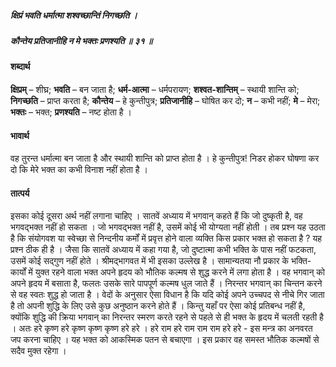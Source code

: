 ##### क्षिप्रं भवति धर्मात्मा शश्वच्छान्तिं निगच्छति ।
##### कौन्तेय प्रतिजानीहि न मे भक्तः प्रणश्यति ॥ ३१ ॥

#### शब्दार्थ

**क्षिप्रम्** – शीघ्र; **भवति** – बन जाता है; **धर्म-आत्मा** – धर्मपरायण; **शश्वत-शान्तिम्** – स्थायी शान्ति को; **निगच्छति** – प्राप्त करता है; **कौन्तेय** – हे कुन्तीपुत्र; **प्रतिजानीहि** – घोषित कर दो; **न** – कभी नहीं; **मे** – मेरा; **भक्तः** – भक्त; **प्रणश्यति** – नष्ट होता है ।

#### भावार्थ

वह तुरन्त धर्मात्मा बन जाता है और स्थायी शान्ति को प्राप्त होता है । हे कुन्तीपुत्र! निडर होकर घोषणा कर दो कि मेरे भक्त का कभी विनाश नहीं होता है ।

#### तात्पर्य

इसका कोई दूसरा अर्थ नहीं लगाना चाहिए । सातवें अध्याय में भगवान् कहते हैं कि जो दुष्कृती है, वह भगवद्भक्त नहीं हो सकता । जो भगवद्भक्त नहीं है, उसमें कोई भी योग्यता नहीं होती । तब प्रश्न यह उठता है कि संयोगवश या स्वेच्छा से निन्दनीय कर्मों में प्रवृत्त होने वाला व्यक्ति किस प्रकार भक्त हो सकता है ? यह प्रश्न ठीक ही है । जैसा कि सातवें अध्याय में कहा गया है, जो दुष्टात्मा कभी भक्ति के पास नहीं फटकता, उसमें कोई सद्गुण नहीं होते । श्रीमद्भागवत में भी इसका उल्लेख है । सामान्यतया नौ प्रकार के भक्ति-कार्यों में युक्त रहने वाला भक्त अपने हृदय को भौतिक कल्मष से शुद्ध करने में लगा होता है । वह भगवान् को अपने हृदय में बसाता है, फलतः उसके सारे पापपूर्ण कल्मष धुल जाते हैं । निरन्तर भगवान् का चिन्तन करने से वह स्वतः शुद्ध हो जाता है । वेदों के अनुसार ऐसा विधान है कि यदि कोई अपने उच्चपद से नीचे गिर जाता है तो अपनी शुद्धि के लिए उसे कुछ अनुष्ठान करने होते हैं । किन्तु यहाँ पर ऐसा कोई प्रतिबन्ध नहीं है, क्योंकि शुद्धि की क्रिया भगवान् का निरन्तर स्मरण करते रहने से पहले से ही भक्त के हृदय में चलती रहती है । अतः हरे कृष्ण हरे कृष्ण कृष्ण कृष्ण हरे हरे । हरे राम हरे राम राम राम हरे हरे - इस मन्त्र का अनवरत जप करना चाहिए । यह भक्त को आकस्मिक पतन से बचाएगा । इस प्रकार वह समस्त भौतिक कल्मषों से सदैव मुक्त रहेगा ।